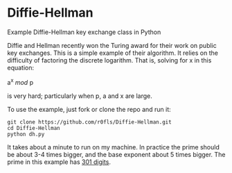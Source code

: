 # Diffie-Hellman
Example Diffie-Hellman key exchange class in Python

Diffie and Hellman recently won the Turing award for their work on public key exchanges. This is a simple example of their algorithm. It relies on the difficulty of factoring the discrete logarithm. That is, solving for x in this equation:

a<sup>x</sup> *mod* p

is very hard; particularly when p, a and x are large.


To use the example, just fork or clone the repo and run it:

    git clone https://github.com/r0fls/Diffie-Hellman.git
    cd Diffie-Hellman
    python dh.py
    
It takes about a minute to run on my machine. In practice the prime should be about 3-4 times bigger, and the base exponent about 5 times bigger. The prime in this example has [301 digits](http://primes.utm.edu/curios/page.php?number_id=9455).
    
